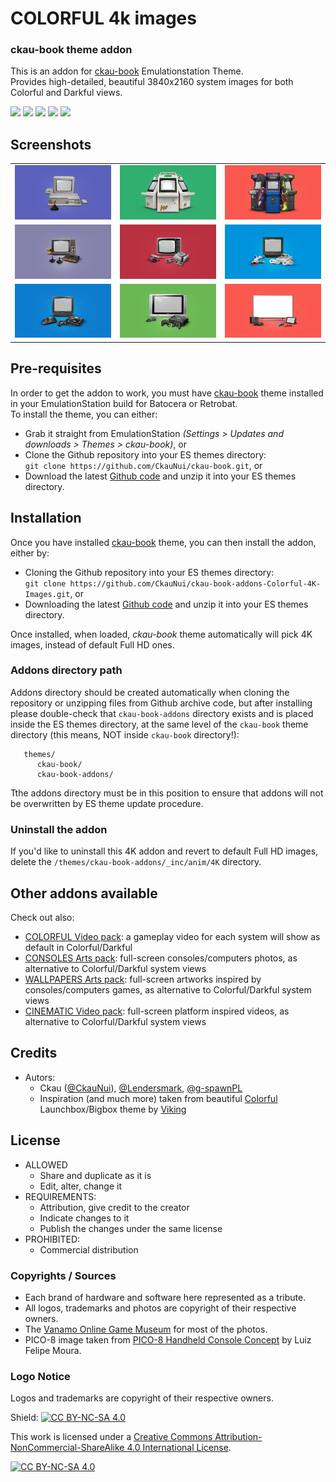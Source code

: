 # COLORFUL 4k images
### ckau-book theme addon


This is an addon for [ckau-book](https://github.com/CkauNui/ckau-book) Emulationstation Theme.<br/>
Provides high-detailed, beautiful 3840x2160 system images for both Colorful and Darkful views.
<br/>
<p>
      <a href="https://img.shields.io/github/stars/CkauNui/ckau-book-addons-Colorful-4K-Images" alt="stars">
        <img src="https://img.shields.io/github/stars/CkauNui/ckau-book-addons-Colorful-4K-Images" /></a>
      <a href="https://img.shields.io/github/forks/CkauNui/ckau-book-addons-Colorful-4K-Images" alt="Forks">
        <img src="https://img.shields.io/github/forks/CkauNui/ckau-book-addons-Colorful-4K-Images" /></a>
      <a href="https://img.shields.io/github/issues/CkauNui/ckau-book-addons-Colorful-4K-Images" alt="Issues">
        <img src="https://img.shields.io/github/issues/CkauNui/ckau-book-addons-Colorful-4K-Images" /></a>
      <a href="https://img.shields.io/github/issues-closed/CkauNui/ckau-book-addons-Colorful-4K-Images" alt="Issues Closed">
        <img src="https://img.shields.io/github/issues-closed/CkauNui/ckau-book-addons-Colorful-4K-Images" /></a>
      <a href="https://img.shields.io/github/issues-pr-closed/CkauNui/ckau-book-addons-Colorful-4K-Images" alt="Closed PR">
        <img src="https://img.shields.io/github/issues-pr-closed/CkauNui/ckau-book-addons-Colorful-4K-Images" /></a>
</p>

## Screenshots

|                                    |                                    |                                    |
| :--------------------------------: | :--------------------------------: | :--------------------------------: |
| ![](https://raw.githubusercontent.com/CkauNui/ckau-book-addons-Colorful-4K-Images/main/ckau-book-addons/_inc/anim/4K/amiga500.png) | ![](https://raw.githubusercontent.com/CkauNui/ckau-book-addons-Colorful-4K-Images/main/ckau-book-addons/_inc/anim/4K/atomiswave.png) | ![](https://raw.githubusercontent.com/CkauNui/ckau-book-addons-Colorful-4K-Images/main/ckau-book-addons/_inc/anim/4K/fbneo.png) |
| ![](https://raw.githubusercontent.com/CkauNui/ckau-book-addons-Colorful-4K-Images/main/ckau-book-addons/_inc/anim/4K/atari2600.png) | ![](https://raw.githubusercontent.com/CkauNui/ckau-book-addons-Colorful-4K-Images/main/ckau-book-addons/_inc/anim/4K/nes.png) | ![](https://github.com/CkauNui/ckau-book-addons-Colorful-4K-Images/blob/main/ckau-book-addons/_inc/anim/4K/snes.png?raw=true) |
| ![](https://github.com/CkauNui/ckau-book-addons-Colorful-4K-Images/blob/main/ckau-book-addons/_inc/anim/4K/megadrive.png?raw=true) | ![](https://github.com/CkauNui/ckau-book-addons-Colorful-4K-Images/blob/main/ckau-book-addons/_inc/anim/4K/xbox.png?raw=true) | ![](https://github.com/CkauNui/ckau-book-addons-Colorful-4K-Images/blob/main/ckau-book-addons/_inc/anim/4K/switch.png?raw=true) |


## Pre-requisites

In order to get the addon to work, you must have [ckau-book](https://github.com/CkauNui/ckau-book) theme installed in your EmulationStation build for Batocera or Retrobat.<br/>
To install the theme, you can either:

- Grab it straight from EmulationStation *(Settings > Updates and downloads > Themes > ckau-book)*, or
- Clone the Github repository into your ES themes directory:<br/>
`git clone https://github.com/CkauNui/ckau-book.git`, or
- Download the latest [Github code](https://github.com/CkauNui/ckau-book/archive/refs/heads/master.zip) and unzip it into your ES themes directory.

## Installation

Once you have installed [ckau-book](https://github.com/CkauNui/ckau-book) theme, you can then install the addon, either by:

- Cloning the Github repository into your ES themes directory:<br/>
`git clone https://github.com/CkauNui/ckau-book-addons-Colorful-4K-Images.git`, or
- Downloading the latest [Github code](https://github.com/CkauNui/ckau-book-addons-Colorful-4K-Images/archive/refs/heads/master.zip) and unzip it into your ES themes directory.

Once installed, when loaded, *ckau-book* theme automatically will pick 4K images, instead of default Full HD ones.

### Addons directory path

Addons directory should be created automatically when cloning the repository or unzipping files from Github archive code, but after installing please double-check that  `ckau-book-addons` directory exists and is placed inside the ES themes directory, at the same level of the `ckau-book` theme directory (this means, NOT inside `ckau-book` directory!):

```...
   themes/
      ckau-book/
      ckau-book-addons/
```

Tthe addons directory must be in this position to ensure that addons will not be overwritten by ES theme update procedure.

### Uninstall the addon

If you'd like to uninstall this 4K addon and revert to default Full HD images, delete the `/themes/ckau-book-addons/_inc/anim/4K` directory.

## Other addons available

Check out also:

- [COLORFUL Video pack](https://github.com/CkauNui/ckau-book-addons-Colorful-Video): a gameplay video for each system will show as default in Colorful/Darkful
- [CONSOLES Arts pack](https://github.com/CkauNui/ckau-book-addons-Consoles): full-screen consoles/computers photos, as alternative to Colorful/Darkful system views
- [WALLPAPERS Arts pack](https://github.com/CkauNui/ckau-book-addons-Wallpapers): full-screen artworks inspired by consoles/computers games, as alternative to Colorful/Darkful system views
- [CINEMATIC Video pack](https://github.com/CkauNui/ckau-book-addons-Cinematic-Video): full-screen platform inspired videos, as alternative to Colorful/Darkful system views

## Credits

- Autors:
  - Ckau ([@CkauNui](https://github.com/CkauNui)), [@Lendersmark](https://github.com/Lendersmark), [@g-spawnPL](https://github.com/g-spawnPL)
  - Inspiration (and much more) taken from beautiful [Colorful](https://forums.launchbox-app.com/topic/51590-colorful-bigbox-theme) Launchbox/Bigbox theme by [Viking](https://forums.launchbox-app.com/profile/70421-viking)

## License

- ALLOWED
  - Share and duplicate as it is
  - Edit, alter, change it
- REQUIREMENTS:
  - Attribution, give credit to the creator
  - Indicate changes to it
  - Publish the changes under the same license
- PROHIBITED:
  - Commercial distribution

### Copyrights / Sources

- Each brand of hardware and software here represented as a tribute.<br/>
- All logos, trademarks and photos are copyright of their respective owners.<br/>
- The [Vanamo Online Game Museum](https://commons.wikimedia.org/wiki/User:Evan-Amos) for most of the photos.<br/>
- PICO-8 image taken from [PICO-8 Handheld Console Concept](https://www.behance.net/gallery/143131355/PICO-8-Handheld-Console-Concept) by Luiz Felipe Moura.

### Logo Notice

Logos and trademarks are copyright of their respective owners.
  
Shield: [![CC BY-NC-SA 4.0][cc-by-nc-sa-shield]][cc-by-nc-sa]

This work is licensed under a
[Creative Commons Attribution-NonCommercial-ShareAlike 4.0 International License][cc-by-nc-sa].

[![CC BY-NC-SA 4.0][cc-by-nc-sa-image]][cc-by-nc-sa]

[cc-by-nc-sa]: http://creativecommons.org/licenses/by-nc-sa/4.0/
[cc-by-nc-sa-image]: https://licensebuttons.net/l/by-nc-sa/4.0/88x31.png
[cc-by-nc-sa-shield]: https://img.shields.io/badge/License-CC%20BY--NC--SA%204.0-lightgrey.svg
